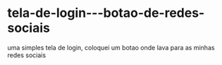 # tela-de-login---botao-de-redes-sociais
 uma simples tela de login, coloquei um botao onde lava para as minhas redes sociais
